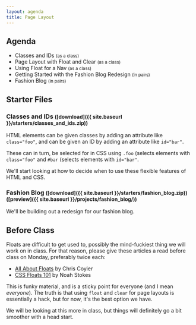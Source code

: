 ```yaml
---
layout: agenda
title: Page Layout
---
```


Agenda
------

* Classes and IDs <small>(as a class)</small>
* Page Layout with Float and Clear <small>(as a class)</small>
* Using Float for a Nav <small>(as a class)</small>
* Getting Started with the Fashion Blog Redesign <small>(in pairs)</small>
* Fashion Blog <small>(in pairs)</small>


Starter Files
-------------

### Classes and IDs <small>([download]({{ site.baseurl }}/starters/classes_and_ids.zip))</small>

HTML elements can be given classes by adding an attribute like `class="foo"`, and can be given an ID by adding an attribute like `id="bar"`.

These can in turn, be selected for in CSS using `.foo` (selects elements with `class="foo"` and `#bar` (selects elements with `id="bar"`.

We'll start looking at how to decide when to use these flexible features of HTML and CSS.

### Fashion Blog <small>([download]({{ site.baseurl }}/starters/fashion_blog.zip)) ([preview]({{ site.baseurl }}/projects/fashion_blog/))</small>

We'll be building out a redesign for our fashion blog.



Before Class
------------

Floats are difficult to get used to, possibly the mind-fuckiest thing we will work on in class. For that reason, please give these articles a read before class on Monday, preferably twice each:

* [All About Floats](https://css-tricks.com/all-about-floats/) by Chris Coyier
* [CSS Floats 101](https://alistapart.com/article/css-floats-101) by Noah Stokes

This is funky material, and is a sticky point for everyone (and I mean *everyone*). The truth is that using `float` and `clear` for page layouts is essentially a hack, but for now, it's the best option we have.

We will be looking at this more in class, but things will definitely go a bit smoother with a head start.